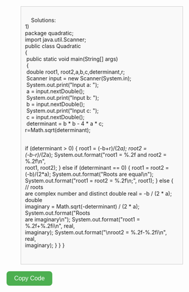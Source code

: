 <!DOCTYPE html>
<html lang="en">
<head>
    <meta charset="UTF-8">
    <meta name="viewport" content="width=device-width, initial-scale=1.0">
    <title>Code Display</title>
    <style>
        .code-container {
            width: 80%;
            margin: 0 auto;
            overflow-x: auto;
            white-space: pre-wrap;
            border: 1px solid #ccc;
            padding: 10px;
            background-color: #f9f9f9;
        }
        .copy-button {
            background-color: #4caf50;
            border: none;
            color: white;
            padding: 10px 20px;
            text-align: center;
            text-decoration: none;
            display: inline-block;
            font-size: 16px;
            margin: 4px 2px;
            cursor: pointer;
            border-radius: 8px;
        }
    </style>
</head>
<body>

<div class="code-container" id="codeContainer">
    Solutions:
1)
package quadratic;
import java.util.Scanner;
public class Quadratic 
{
 public static void main(String[] args) 
 {
 double root1, root2,a,b,c,determinant,r;
 Scanner input = new Scanner(System.in);
 System.out.print("Input a: ");
 a = input.nextDouble();
 System.out.print("Input b: ");
 b = input.nextDouble();
 System.out.print("Input c: ");
 c = input.nextDouble();
 determinant = b * b - 4 * a * c;
r=Math.sqrt(determinant);
 
 if (determinant > 0) 
 {
root1 = (-b+r)/(2*a);
 root2 = (-b-r)/(2*a);
 System.out.format("root1 = %.2f and root2 = %.2f\n", root1, root2);
 }
 else if (determinant == 0) 
{
 root1 = root2 = (-b)/(2*a);
 System.out.format("Roots are equal\n");
 System.out.format("root1 = root2 = %.2f\n;", root1);
 }
 else 
 {
 // roots are complex number and distinct
 double real = -b / (2 * a);
 double imaginary = Math.sqrt(-determinant) / (2 * a);
 System.out.format("Roots are imaginary\n");
 System.out.format("root1 = %.2f+%.2fi\n", real, imaginary);
 System.out.format("\nroot2 = %.2f-%.2fi\n", real, imaginary);
 }
 }
}
</div>

<button class="copy-button" onclick="copyCode()">Copy Code</button>

<script>
    function copyCode() {
        var codeContainer = document.getElementById('codeContainer');
        var range = document.createRange();
        range.selectNode(codeContainer);
        window.getSelection().removeAllRanges();
        window.getSelection().addRange(range);
        document.execCommand('copy');
        window.getSelection().removeAllRanges();
        alert('Code copied to clipboard!');
    }
</script>

</body>
</html>

